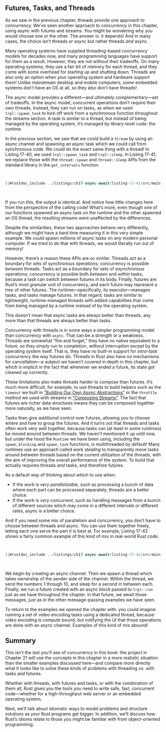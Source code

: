 ## Futures, Tasks, and Threads

As we saw in the previous chapter, threads provide one approach to concurrency.
We’ve seen another approach to concurrency in this chapter, using async with
futures and streams. You might be wondering why you would choose one or the
other. The answer is: it depends! And in many cases, the choice isn’t threads
_or_ async but rather threads _and_ async.

Many operating systems have supplied threading-based concurrency models for
decades now, and many programming languages have support for them as a result.
However, they are not without their tradeoffs. On many operating systems, they
use a fair bit of memory for each thread, and they come with some overhead for
starting up and shutting down. Threads are also only an option when your
operating system and hardware support them! Unlike mainstream desktop and mobile
computers, some embedded systems don’t have an OS at all, so they also don’t
have threads!

The async model provides a different—and ultimately complementary—set of
tradeoffs. In the async model, concurrent operations don’t require their own
threads. Instead, they can run on tasks, as when we used `trpl::spawn_task` to
kick off work from a synchronous function throughout the streams section. A task
is similar to a thread, but instead of being managed by the operating system,
it’s managed by library-level code: the runtime.

In the previous section, we saw that we could build a `Stream` by using an async
channel and spawning an async task which we could call from synchronous code. We
could do the exact same thing with a thread! In Listing 17-40, we used
`trpl::spawn_task` and `trpl::sleep`. In Listing 17-41, we replace those with
the `thread::spawn` and `thread::sleep` APIs from the standard library in the
`get_intervals` function.

<Listing number="17-41" caption="Using the `std::thread` APIs instead of the async `trpl` APIs for the `get_intervals` function" file-name="src/main.rs">

```rust
{{#rustdoc_include ../listings/ch17-async-await/listing-17-41/src/main.rs:threads}}
```

</Listing>

If you run this, the output is identical. And notice how little changes here
from the perspective of the calling code! What’s more, even though one of our
functions spawned an async task on the runtime and the other spawned an
OS thread, the resulting streams were unaffected by the differences.

Despite the similarities, these two approaches behave very differently, although
we might have a hard time measuring it in this very simple example. We could
spawn millions of async tasks on any modern personal computer. If we tried to do
that with threads, we would literally run out of memory!

However, there’s a reason these APIs are so similar. Threads act as a boundary
for sets of synchronous operations; concurrency is possible _between_ threads.
Tasks act as a boundary for sets of _asynchronous_ operations; concurrency is
possible both _between_ and _within_ tasks, because a task can switch between
futures in its body. Finally, futures are Rust’s most granular unit of
concurrency, and each future may represent a tree of other futures. The
runtime—specifically, its executor—manages tasks, and tasks manage futures. In
that regard, tasks are similar to lightweight, runtime-managed threads with
added capabilities that come from being managed by a runtime instead of by the
operating system.

This doesn’t mean that async tasks are always better than threads, any more than
that threads are always better than tasks.

Concurrency with threads is in some ways a simpler programming model than
concurrency with `async`. That can be a strength or a weakness. Threads are
somewhat “fire and forget,” they have no native equivalent to a future, so they
simply run to completion, without interruption except by the operating system
itself. That is, they have no built-in support for _intra-task concurrency_ the
way futures do. Threads in Rust also have no mechanisms for cancellation—a
subject we haven’t covered in depth in this chapter, but which is implicit in
the fact that whenever we ended a future, its state got cleaned up correctly.

These limitations also make threads harder to compose than futures. It’s much
more difficult, for example, to use threads to build helpers such as the
`timeout` we built in [“Building Our Own Async Abstractions”][combining-futures]
or the `throttle` method we used with streams in [“Composing Streams”][streams].
The fact that futures are richer data structures means they can be composed
together more naturally, as we have seen.

Tasks then give _additional_ control over futures, allowing you to choose where
and how to group the futures. And it turns out that threads and tasks often
work very well together, because tasks can (at least in some runtimes) be moved
around between threads. We haven’t mentioned it up until now, but under the
hood the `Runtime` we have been using, including the `spawn_blocking` and
`spawn_task` functions, is multithreaded by default! Many runtimes use an
approach called _work stealing_ to transparently move tasks around between
threads based on the current utilization of the threads, with the aim of
improving the overall performance of the system. To build that actually requires
threads _and_ tasks, and therefore futures.

As a default way of thinking about which to use when:

- If the work is _very parallelizable_, such as processing a bunch of data where
  each part can be processed separately, threads are a better choice.
- If the work is _very concurrent_, such as handling messages from a bunch of
  different sources which may come in a different intervals or different rates,
  async is a better choice.

And if you need some mix of parallelism and concurrency, you don’t have to
choose between threads and async. You can use them together freely, letting each
one serve the part it is best at. For example, Listing 17-42 shows a fairly
common example of this kind of mix in real-world Rust code.

<Listing number="17-42" caption="Sending messages with blocking code in a thread and awaiting the messages in an async block" file-name="src/main.rs">

```rust
{{#rustdoc_include ../listings/ch17-async-await/listing-17-42/src/main.rs:all}}
```

</Listing>

We begin by creating an async channel. Then we spawn a thread which takes
ownership of the sender side of the channel. Within the thread, we send the
numbers 1 through 10, and sleep for a second in between each. Finally, we run a
future created with an async block passed to `trpl::run` just as we have
throughout the chapter. In that future, we await those messages, just as in
the other message-passing examples we have seen.

To return to the examples we opened the chapter with: you could imagine running
a set of video encoding tasks using a dedicated thread, because video encoding
is compute bound, but notifying the UI that those operations are done with an
async channel. Examples of this kind of mix abound!

## Summary

This isn’t the last you’ll see of concurrency in this book: the project in
Chapter 21 will use the concepts in this chapter in a more realistic situation
than the smaller examples discussed here—and compare more directly what it looks
like to solve these kinds of problems with threading vs. with tasks and futures.

Whether with threads, with futures and tasks, or with the combination of them
all, Rust gives you the tools you need to write safe, fast, concurrent
code—whether for a high-throughput web server or an embedded operating system.

Next, we’ll talk about idiomatic ways to model problems and structure solutions
as your Rust programs get bigger. In addition, we’ll discuss how Rust’s idioms
relate to those you might be familiar with from object-oriented programming.

[combining-futures]: ch17-03-more-futures.html#building-our-own-async-abstractions
[streams]: ch17-04-streams.html#composing-streams
